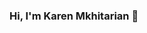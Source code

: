 ### Hi, I'm Karen Mkhitarian 👋

<!--
**Haxonate/Haxonate** is a ✨ _special_ ✨ repository because its `README.md` (this file) appears on your GitHub profile.

Here are some ideas to get you started:

- 🔭 I’m currently working on vk.com bot.
- 🌱 I’m currently learning Swift, Rust and php.
- 👯 I’m looking to collaborate on Youtube.
- 🤔 I’m looking for help with VelocityX documentation.
- 💬 Ask me about any tech related stuff.
- 📫 How to reach me:  Twitter - @imthepk , Telegram - @mtechviral
- 😄 Pronouns: He/his
- ⚡ Fun fact: I'm listening songns every second.
-->
